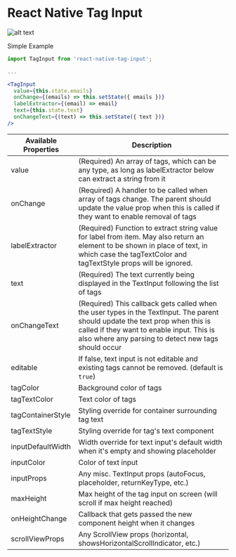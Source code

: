 # React Native Tag Input

![alt text](example.png "Example visual")

Simple Example

```jsx
import TagInput from 'react-native-tag-input';

...

<TagInput
  value={this.state.emails}
  onChange={(emails) => this.setState({ emails })}
  labelExtractor={(email) => email}
  text={this.state.text}
  onChangeText={(text) => this.setState({ text })}
/>
```

| Available Properties | Description                                                                                                                                                                                                                        |
| -------------------- | ---------------------------------------------------------------------------------------------------------------------------------------------------------------------------------------------------------------------------------- |
| value                | (Required) An array of tags, which can be any type, as long as labelExtractor below can extract a string from it                                                                                                                   |
| onChange             | (Required) A handler to be called when array of tags change. The parent should update the value prop when this is called if they want to enable removal of tags                                                                    |
| labelExtractor       | (Required) Function to extract string value for label from item. May also return an element to be shown in place of text, in which case the tagTextColor and tagTextStyle props will be ignored.                                                                                                                                                                    |
| text                 | (Required) The text currently being displayed in the TextInput following the list of tags                                                                                                                                          |
| onChangeText         | (Required) This callback gets called when the user types in the TextInput. The parent should update the text prop when this is called if they want to enable input. This is also where any parsing to detect new tags should occur |
| editable             | If false, text input is not editable and existing tags cannot be removed. (default is `true`)                                                                                                                                      |
| tagColor             | Background color of tags                                                                                                                                                                                                           |
| tagTextColor         | Text color of tags                                                                                                                                                                                                                 |
| tagContainerStyle    | Styling override for container surrounding tag text                                                                                                                                                                                |
| tagTextStyle         | Styling override for tag's text component                                                                                                                                                                                          |
| inputDefaultWidth    | Width override for text input's default width when it's empty and showing placeholder                                                                                                                                              |
| inputColor           | Color of text input                                                                                                                                                                                                                |
| inputProps           | Any misc. TextInput props (autoFocus, placeholder, returnKeyType, etc.)                                                                                                                                                            |
| maxHeight            | Max height of the tag input on screen (will scroll if max height reached)                                                                                                                                                          |
| onHeightChange       | Callback that gets passed the new component height when it changes                                                                                                                                                                 |
| scrollViewProps      | Any ScrollView props (horizontal, showsHorizontalScrollIndicator, etc.)                                                                                                                                                            |
